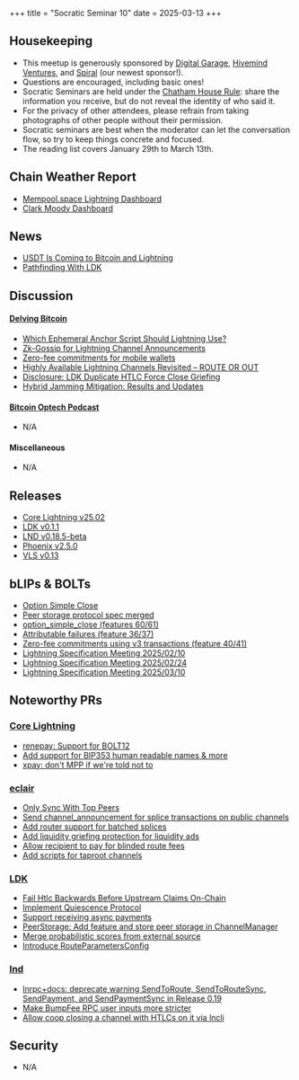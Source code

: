 +++
title = "Socratic Seminar 10"
date = 2025-03-13
+++

Housekeeping
------------

- This meetup is generously sponsored by [Digital Garage](https://dg717.com/), [Hivemind Ventures](https://hivemind.vc), and [Spiral](https://spiral.xyz/) (our newest sponsor!).
- Questions are encouraged, including basic ones!
- Socratic Seminars are held under the [Chatham House Rule](https://www.chathamhouse.org/about-us/chatham-house-rule): share the information you receive, but do not reveal the identity of who said it.
- For the privacy of other attendees, please refrain from taking photographs of other people without their permission.
- Socratic seminars are best when the moderator can let the conversation flow, so try to keep things concrete and focused.
- The reading list covers January 29th to March 13th.


Chain Weather Report
--------------------

- [Mempool.space Lightning Dashboard](https://mempool.space/lightning)
- [Clark Moody Dashboard](https://bitcoin.clarkmoody.com/dashboard/)

News
----
- [USDT Is Coming to Bitcoin and Lightning](https://tether.io/news/tether-brings-usdt-to-bitcoins-lightning-network-ushering-in-a-new-era-of-unstoppable-technology/)
- [Pathfinding With LDK](https://lightningdevkit.org/blog/ldk-pathfinding/)

Discussion
----------
#### [Delving Bitcoin](https://delvingbitcoin.org/)
- [Which Ephemeral Anchor Script Should Lightning Use?](https://delvingbitcoin.org/t/which-ephemeral-anchor-script-should-lightning-use/1412)
- [Zk-Gossip for Lightning Channel Announcements](https://delvingbitcoin.org/t/zk-gossip-for-lightning-channel-announcements/1407)
- [Zero-fee commitments for mobile wallets](https://delvingbitcoin.org/t/zero-fee-commitments-for-mobile-wallets/1453)
- [Highly Available Lightning Channels Revisited – ROUTE OR OUT](https://delvingbitcoin.org/t/highly-available-lightning-channels-revisited-route-or-out/1438)
- [Disclosure: LDK Duplicate HTLC Force Close Griefing](https://delvingbitcoin.org/t/disclosure-ldk-duplicate-htlc-force-close-griefing/1410)
- [Hybrid Jamming Mitigation: Results and Updates](https://delvingbitcoin.org/t/hybrid-jamming-mitigation-results-and-updates/1147/7)

#### [Bitcoin Optech Podcast](https://bitcoinops.org/en/podcast/)
- N/A

#### Miscellaneous
- N/A

Releases
--------
- [Core Lightning v25.02](https://github.com/ElementsProject/lightning/releases/tag/v25.02)
- [LDK v0.1.1](https://github.com/lightningdevkit/rust-lightning/releases/tag/v0.1.1)
- [LND v0.18.5-beta](https://github.com/lightningnetwork/lnd/blob/0-18-5-branch/docs/release-notes/release-notes-0.18.5.md)
- [Phoenix v2.5.0](https://github.com/ACINQ/phoenix/releases/tag/android-v2.5.0)
- [VLS v0.13](https://vls.tech/posts/v0.13/)

bLIPs & BOLTs
-------------
- [Option Simple Close](https://github.com/lightning/bolts/pull/1205)
- [Peer storage protocol spec merged](https://github.com/lightning/bolts/pull/1110)
- [option_simple_close (features 60/61)](https://github.com/lightning/bolts/pull/1205)
- [Attributable failures (feature 36/37)](https://github.com/lightning/bolts/pull/1044)
- [Zero-fee commitments using v3 transactions (feature 40/41)](https://github.com/lightning/bolts/pull/1228)
- [Lightning Specification Meeting 2025/02/10](https://github.com/lightning/bolts/issues/1224)
- [Lightning Specification Meeting 2025/02/24](https://github.com/lightning/bolts/issues/1229)
- [Lightning Specification Meeting 2025/03/10](https://github.com/lightning/bolts/issues/1234)

Noteworthy PRs
--------------

### [Core Lightning](https://github.com/ElementsProject/lightning)
- [renepay: Support for BOLT12](https://github.com/ElementsProject/lightning/pull/7985)
- [Add support for BIP353 human readable names & more](https://github.com/ElementsProject/lightning/pull/7887)
- [xpay: don't MPP if we're told not to](https://github.com/ElementsProject/lightning/pull/8059)

### [eclair](https://github.com/ACINQ/eclair/)
- [Only Sync With Top Peers](https://github.com/ACINQ/eclair/pull/2983)
- [Send channel_announcement for splice transactions on public channels](https://github.com/ACINQ/eclair/pull/2968)
- [Add router support for batched splices](https://github.com/ACINQ/eclair/pull/2989)
- [Add liquidity griefing protection for liquidity ads](https://github.com/ACINQ/eclair/pull/2982)
- [Allow recipient to pay for blinded route fees](https://github.com/ACINQ/eclair/pull/2993)
- [Add scripts for taproot channels](https://github.com/ACINQ/eclair/pull/3016)

### [LDK](https://github.com/lightningdevkit/rust-lightning)
- [Fail Htlc Backwards Before Upstream Claims On-Chain](https://github.com/lightningdevkit/rust-lightning/pull/3556)
- [Implement Quiescence Protocol](https://github.com/lightningdevkit/rust-lightning/pull/3588)
- [Support receiving async payments](https://github.com/lightningdevkit/rust-lightning/pull/3440)
- [PeerStorage: Add feature and store peer storage in ChannelManager](https://github.com/lightningdevkit/rust-lightning/pull/3575)
- [Merge probabilistic scores from external source](https://github.com/lightningdevkit/rust-lightning/pull/3562)
- [Introduce RouteParametersConfig](https://github.com/lightningdevkit/rust-lightning/pull/3342)

### [lnd](https://github.com/lightningnetwork/lnd)
- [lnrpc+docs: deprecate warning SendToRoute, SendToRouteSync, SendPayment, and SendPaymentSync in Release 0.19](https://github.com/lightningnetwork/lnd/pull/9456)
- [Make BumpFee RPC user inputs more stricter](https://github.com/lightningnetwork/lnd/pull/9470)
- [Allow coop closing a channel with HTLCs on it via lncli](https://github.com/lightningnetwork/lnd/pull/9491)

Security
--------------
- N/A
